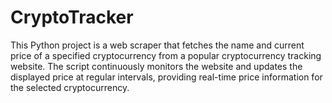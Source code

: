 # CryptoTracker
This Python project is a web scraper that fetches the name and current price of a specified cryptocurrency from a popular cryptocurrency tracking website. The script continuously monitors the website and updates the displayed price at regular intervals, providing real-time price information for the selected cryptocurrency.
